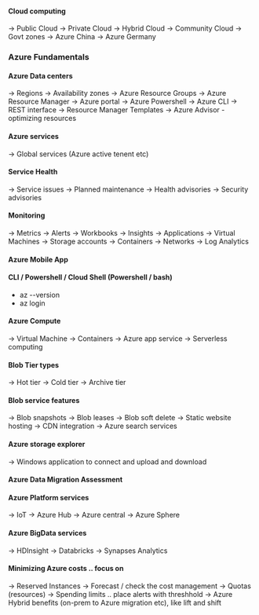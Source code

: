 
#### Cloud computing
 -> Public Cloud
 -> Private Cloud
 -> Hybrid Cloud
 -> Community Cloud
    -> Govt zones
    -> Azure China
    -> Azure Germany

### Azure Fundamentals

#### Azure Data centers
  -> Regions
  -> Availability zones
  -> Azure Resource Groups
  -> Azure Resource Manager
     -> Azure portal
     -> Azure Powershell
     -> Azure CLI
     -> REST interface
  -> Resource Manager Templates
  -> Azure Advisor - optimizing resources

#### Azure services
  -> Global services (Azure active tenent etc)

#### Service Health
  -> Service issues
  -> Planned maintenance
  -> Health advisories
  -> Security advisories

#### Monitoring
  -> Metrics
  -> Alerts
  -> Workbooks
  -> Insights
  -> Applications
	  -> Virtual Machines
	  -> Storage accounts
	  -> Containers
	  -> Networks
  -> Log Analytics

#### Azure Mobile App

#### CLI / Powershell / Cloud Shell (Powershell / bash)

  * az --version
  * az login

#### Azure Compute
  -> Virtual Machine
  -> Containers
  -> Azure app service
  -> Serverless computing

#### Blob Tier types
  -> Hot tier
  -> Cold tier
  -> Archive tier

#### Blob service features
  -> Blob snapshots
  -> Blob leases
  -> Blob soft delete
  -> Static website hosting
  -> CDN integration
  -> Azure search services

#### Azure storage explorer 
  -> Windows application to connect and upload and download

#### Azure Data Migration Assessment

#### Azure Platform services
  -> IoT
  -> Azure Hub
  -> Azure central
  -> Azure Sphere

#### Azure BigData services
  -> HDInsight
  -> Databricks
  -> Synapses Analytics


#### Minimizing Azure costs .. focus on
  -> Reserved Instances
  -> Forecast / check the cost management
  -> Quotas (resources)
  -> Spending limits .. place alerts with threshhold
  -> Azure Hybrid benefits (on-prem to Azure migration etc), like lift and shift

